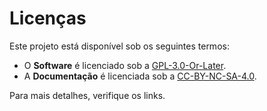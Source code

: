 # Licenças

Este projeto está disponível sob os seguintes termos:

- O **Software** é licenciado sob a [GPL-3.0-Or-Later][GPL].
- A **Documentação** é licenciada sob a [CC-BY-NC-SA-4.0][CC].

Para mais detalhes, verifique os links.

[GPL]: /Licenses/GPL-3.0-Or-Later.md
[CC]: /Licenses/CC-BY-NC-SA-4.0.txt